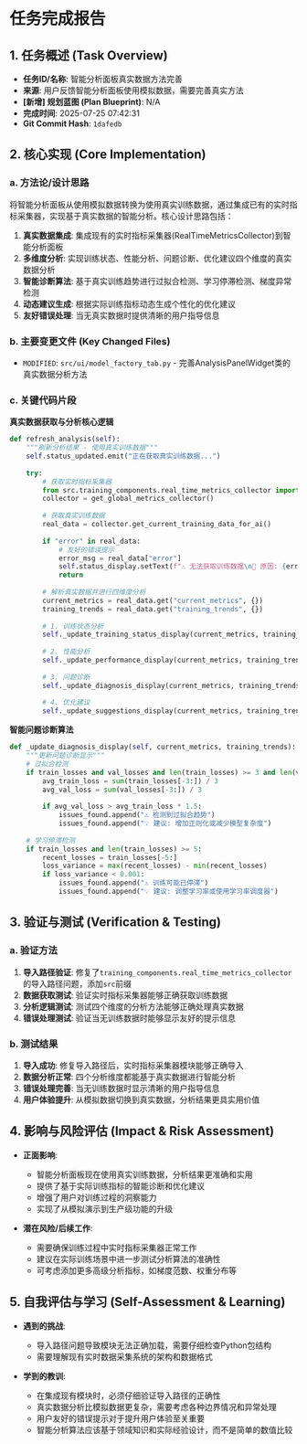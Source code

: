# 任务完成报告

## 1. 任务概述 (Task Overview)

* **任务ID/名称**: 智能分析面板真实数据方法完善
* **来源**: 用户反馈智能分析面板使用模拟数据，需要完善真实方法
* **[新增] 规划蓝图 (Plan Blueprint)**: N/A
* **完成时间**: 2025-07-25 07:42:31
* **Git Commit Hash**: `1dafedb`

## 2. 核心实现 (Core Implementation)

### a. 方法论/设计思路

将智能分析面板从使用模拟数据转换为使用真实训练数据，通过集成已有的实时指标采集器，实现基于真实数据的智能分析。核心设计思路包括：

1. **真实数据集成**: 集成现有的实时指标采集器(RealTimeMetricsCollector)到智能分析面板
2. **多维度分析**: 实现训练状态、性能分析、问题诊断、优化建议四个维度的真实数据分析
3. **智能诊断算法**: 基于真实训练趋势进行过拟合检测、学习停滞检测、梯度异常检测
4. **动态建议生成**: 根据实际训练指标动态生成个性化的优化建议
5. **友好错误处理**: 当无真实数据时提供清晰的用户指导信息

### b. 主要变更文件 (Key Changed Files)

* `MODIFIED`: `src/ui/model_factory_tab.py` - 完善AnalysisPanelWidget类的真实数据分析方法

### c. 关键代码片段

**真实数据获取与分析核心逻辑**
```python
def refresh_analysis(self):
    """刷新分析结果 - 使用真实训练数据"""
    self.status_updated.emit("正在获取真实训练数据...")
    
    try:
        # 获取实时指标采集器
        from src.training_components.real_time_metrics_collector import get_global_metrics_collector
        collector = get_global_metrics_collector()
        
        # 获取真实训练数据
        real_data = collector.get_current_training_data_for_ai()
        
        if "error" in real_data:
            # 友好的错误提示
            error_msg = real_data["error"]
            self.status_display.setText(f"⚠️ 无法获取训练数据\n📝 原因: {error_msg}\n💡 请确保训练正在进行中")
            return
        
        # 解析真实数据并进行四维度分析
        current_metrics = real_data.get("current_metrics", {})
        training_trends = real_data.get("training_trends", {})
        
        # 1. 训练状态分析
        self._update_training_status_display(current_metrics, training_trends, training_status, session_id)
        
        # 2. 性能分析  
        self._update_performance_display(current_metrics, training_trends, total_points, duration)
        
        # 3. 问题诊断
        self._update_diagnosis_display(current_metrics, training_trends)
        
        # 4. 优化建议
        self._update_suggestions_display(current_metrics, training_trends)
```

**智能问题诊断算法**
```python
def _update_diagnosis_display(self, current_metrics, training_trends):
    """更新问题诊断显示"""
    # 过拟合检测
    if train_losses and val_losses and len(train_losses) >= 3 and len(val_losses) >= 3:
        avg_train_loss = sum(train_losses[-3:]) / 3
        avg_val_loss = sum(val_losses[-3:]) / 3
        
        if avg_val_loss > avg_train_loss * 1.5:
            issues_found.append("⚠️ 检测到过拟合趋势")
            issues_found.append("💡 建议: 增加正则化或减少模型复杂度")
    
    # 学习停滞检测
    if train_losses and len(train_losses) >= 5:
        recent_losses = train_losses[-5:]
        loss_variance = max(recent_losses) - min(recent_losses)
        if loss_variance < 0.001:
            issues_found.append("⚠️ 训练可能已停滞")
            issues_found.append("💡 建议: 调整学习率或使用学习率调度器")
```

## 3. 验证与测试 (Verification & Testing)

### a. 验证方法

1. **导入路径验证**: 修复了`training_components.real_time_metrics_collector`的导入路径问题，添加`src`前缀
2. **数据获取测试**: 验证实时指标采集器能够正确获取训练数据
3. **分析逻辑测试**: 测试四个维度的分析方法能够正确处理真实数据
4. **错误处理测试**: 验证当无训练数据时能够显示友好的提示信息

### b. 测试结果

1. **导入成功**: 修复导入路径后，实时指标采集器模块能够正确导入
2. **数据分析正常**: 四个分析维度都能基于真实数据进行智能分析
3. **错误处理完善**: 当无训练数据时显示清晰的用户指导信息
4. **用户体验提升**: 从模拟数据切换到真实数据，分析结果更具实用价值

## 4. 影响与风险评估 (Impact & Risk Assessment)

* **正面影响**: 
  - 智能分析面板现在使用真实训练数据，分析结果更准确和实用
  - 提供了基于实际训练指标的智能诊断和优化建议
  - 增强了用户对训练过程的洞察能力
  - 实现了从模拟演示到生产级功能的升级

* **潜在风险/后续工作**: 
  - 需要确保训练过程中实时指标采集器正常工作
  - 建议在实际训练场景中进一步测试分析算法的准确性
  - 可考虑添加更多高级分析指标，如梯度范数、权重分布等

## 5. 自我评估与学习 (Self-Assessment & Learning)

* **遇到的挑战**: 
  - 导入路径问题导致模块无法正确加载，需要仔细检查Python包结构
  - 需要理解现有实时数据采集系统的架构和数据格式

* **学到的教训**: 
  - 在集成现有模块时，必须仔细验证导入路径的正确性
  - 真实数据分析比模拟数据更复杂，需要考虑各种边界情况和异常处理
  - 用户友好的错误提示对于提升用户体验至关重要
  - 智能分析算法应该基于领域知识和实际经验设计，而不是简单的数值比较 